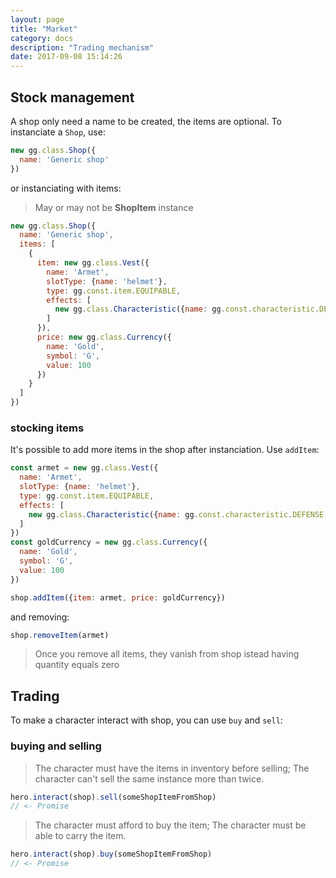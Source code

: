 ```yaml
---
layout: page
title: "Market"
category: docs
description: "Trading mechanism"
date: 2017-09-08 15:14:26
---
```


## Stock management

A shop only need a name to be created, the items are optional. To instanciate a
`Shop`, use:

```js
new gg.class.Shop({
  name: 'Generic shop'
})
```

or instanciating with items:

> May or may not be **ShopItem** instance

```js
new gg.class.Shop({
  name: 'Generic shop',
  items: [
    {
      item: new gg.class.Vest({
        name: 'Armet',
        slotType: {name: 'helmet'},
        type: gg.const.item.EQUIPABLE,
        effects: [
          new gg.class.Characteristic({name: gg.const.characteristic.DEFENSE, value: 1})
        ]
      }),
      price: new gg.class.Currency({
        name: 'Gold',
        symbol: 'G',
        value: 100
      })
    }
  ]
})
```

### stocking items

It's possible to add more items in the shop after instanciation. Use `addItem`:

```js
const armet = new gg.class.Vest({
  name: 'Armet',
  slotType: {name: 'helmet'},
  type: gg.const.item.EQUIPABLE,
  effects: [
    new gg.class.Characteristic({name: gg.const.characteristic.DEFENSE, value: 1})
  ]
})
const goldCurrency = new gg.class.Currency({
  name: 'Gold',
  symbol: 'G',
  value: 100
})

shop.addItem({item: armet, price: goldCurrency})
```

and removing:

```js
shop.removeItem(armet)
```

> Once you remove all items, they vanish from shop istead having quantity equals
zero


## Trading

To make a character interact with shop, you can use `buy` and `sell`:

### buying and selling

> The character must have the items in inventory before selling;
> The character can't sell the same instance more than twice.

```js
hero.interact(shop).sell(someShopItemFromShop)
// <- Promise
```

> The character must afford to buy the item;
> The character must be able to carry the item.

```js
hero.interact(shop).buy(someShopItemFromShop)
// <- Promise
```
